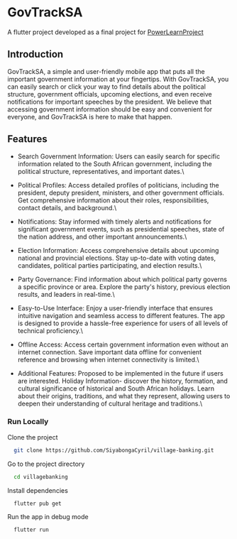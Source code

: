 
# GovTrackSA

A flutter project developed as a final project for [PowerLearnProject](https://powerlearnproject.org/)  




## Introduction
GovTrackSA, a simple and user-friendly mobile app that puts all the important
government information at your fingertips. With GovTrackSA, you can easily
search or click your way to find details about the political structure, government officials,
upcoming elections, and even receive notifications for important speeches by
the president. We believe that accessing government information should be easy
and convenient for everyone, and GovTrackSA is here to make that happen.


## Features

- Search Government Information:
Users can easily search for specific information related
to the South African government, including the political structure, representatives, and important dates.\

- Political Profiles:
Access detailed profiles of politicians, including the president,
deputy president, ministers, and other government officials. Get comprehensive information about their roles, responsibilities, contact details, and background.\

- Notifications:
Stay informed with timely alerts and notifications for significant government
events, such as presidential speeches, state of the nation address, and other
important announcements.\

- Election Information:
Access comprehensive details about upcoming national and
provincial elections. Stay up-to-date with voting dates, candidates, political parties participating, and election results.\

- Party Governance:
Find information about which political party governs a specific
province or area. Explore the party's history, previous election results, and leaders in real-time.\

- Easy-to-Use Interface:
Enjoy a user-friendly interface that ensures intuitive navigation
and seamless access to different features. The app is designed to provide a
hassle-free experience for users of all levels of technical proficiency.\

- Offline Access:
Access certain government information even without an internet
connection. Save important data offline for convenient reference and browsing when
internet connectivity is limited.\

- Additional Features:
Proposed to be implemented in the future if users are interested.
Holiday Information- discover the history, formation, and cultural significance of historical and South African holidays. Learn about their origins, traditions, and what they represent, allowing users to deepen their understanding of cultural heritage and traditions.\

### Run Locally

Clone the project

```bash
  git clone https://github.com/SiyabongaCyril/village-banking.git
```

Go to the project directory

```bash
  cd villagebanking
```

Install dependencies

```bash
  flutter pub get
```

Run the app in debug mode

```bash
  flutter run
```




